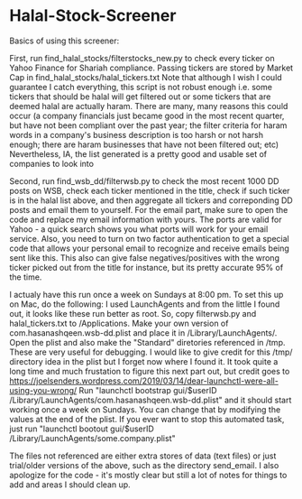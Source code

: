 # Halal-Stock-Screener

Basics of using this screener:

First, run find_halal_stocks/filterstocks_new.py to check every ticker on Yahoo Finance for Shariah compliance.
Passing tickers are stored by Market Cap in find_halal_stocks/halal_tickers.txt
Note that although I wish I could guarantee I catch everything, this script is not robust enough i.e.
some tickers that should be halal will get filtered out or some tickers that are deemed halal are actually haram.
There are many, many reasons this could occur (a company financials just became good in the most recent quarter, but have not been compliant over the past year;
the filter criteria for haram words in a company's business description is too harsh or not harsh enough;
there are haram businesses that have not been filtered out;
etc)
Nevertheless, IA, the list generated is a pretty good and usable set of companies to look into

Second, run find_wsb_dd/filterwsb.py to check the most recent 1000 DD posts on WSB, check each ticker mentioned in the title,
check if such ticker is in the halal list above, and then aggregate all tickers and correponding DD posts and email them to yourself.
For the email part, make sure to open the code and replace my email information with yours. The ports are valid for Yahoo - a quick
search shows you what ports will work for your email service. Also, you need to turn on two factor authentication to get a special
code that allows your personal email to recognize and receive emails being sent like this.
This also can give false negatives/positives with the wrong ticker picked out from the title for instance, but its pretty accurate 95% of the time.

I actualy have this run once a week on Sundays at 8:00 pm. To set this up on Mac, do the following:
I used LaunchAgents and from the little I found out, it looks like these run better as root. So, copy
filterwsb.py and halal_tickers.txt to /Applications. Make your own version of com.hasanashqeen.wsb-dd.plist and place it
in /Library/LaunchAgents/. Open the plist and also make the "Standard" diretories referenced in /tmp. These are very useful for debugging.
I would like to give credit for this /tmp/ directory idea in the plist but I forget now where I found it.
It took quite a long time and much frustation to figure this next part out, but credit goes to
https://joelsenders.wordpress.com/2019/03/14/dear-launchctl-were-all-using-you-wrong/
Run "launchctl bootstrap gui/$userID /Library/LaunchAgents/com.hasanashqeen.wsb-dd.plist"
and it should start working once a week on Sundays. You can change that by modifying the values at the end of the plist.
If you ever want to stop this automated task, just run "launchctl bootout gui/$userID /Library/LaunchAgents/some.company.plist"


The files not referenced are either extra stores of data (text files) or just trial/older versions of the above, such as the
directory send_email. I also apologize for the code - it's mostly clear but still a lot of notes for things to add and areas I
should clean up.
